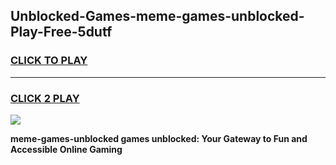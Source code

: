 
## Unblocked-Games-meme-games-unblocked-Play-Free-5dutf
<h3>
<a href="https://premium76.site?title=meme-games-unblocked&ref=10A">CLICK TO PLAY</a></h3>
<hr>

<h3>
<a href="https://premium76.site?title=meme-games-unblocked&ref=10A">CLICK 2 PLAY</a>
  
</h3>

<a href="https://premium76.site?title=meme-games-unblocked&ref=10A"><img src="https://clearcache.store/games.png"></a>


**meme-games-unblocked games unblocked: Your Gateway to Fun and Accessible Online Gaming**
